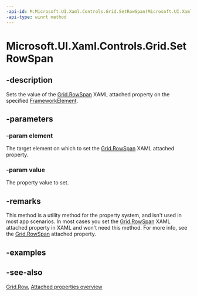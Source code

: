 ```yaml
---
-api-id: M:Microsoft.UI.Xaml.Controls.Grid.SetRowSpan(Microsoft.UI.Xaml.FrameworkElement,System.Int32)
-api-type: winrt method
---
```


<!-- Method syntax
public void SetRowSpan(Windows.UI.Xaml.FrameworkElement element, System.Int32 value)
-->

# Microsoft.UI.Xaml.Controls.Grid.SetRowSpan

## -description
Sets the value of the [Grid.RowSpan](grid_rowspan.md) XAML attached property on the specified [FrameworkElement](../microsoft.ui.xaml/frameworkelement.md).

## -parameters
### -param element
The target element on which to set the [Grid.RowSpan](grid_rowspan.md) XAML attached property.

### -param value
The property value to set.

## -remarks
This method is a utility method for the property system, and isn't used in most app scenarios. In most cases you set the [Grid.RowSpan](grid_rowspan.md) XAML attached property in XAML and won't need this method. For more info, see the [Grid.RowSpan](grid_rowspan.md) attached property.

## -examples

## -see-also

[Grid.Row](grid_rowspan.md), [Attached properties overview](/windows/uwp/xaml-platform/attached-properties-overview)
